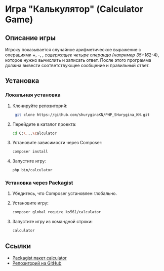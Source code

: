 # Игра "Калькулятор" (Calculator Game)


## Описание игры

Игроку показывается случайное арифметическое выражение с операциями +, -, *, содержащее четыре операнда (например 35+16*2-4), которое нужно вычислить и записать ответ. После этого программа должна вывести соответствующее сообщение и правильный ответ.

## Установка

### Локальная установка
1. Клонируйте репозиторий:
   ```bash
    git clone https://github.com/shuryginaKN/PHP_SHurygina_KN.git
    ```

2. Перейдите в каталог проекта:
   ```bash
   cd C:\...\calculator
   ```

3. Установите зависимости через Composer:
    ```bash
    composer install
    ```

4. Запустите игру:
    ```bash
    php bin/calculator
    ```


### Установка через Packagist
1. Убедитесь, что Composer установлен глобально.
2. Установите игру:
    ```bash
    composer global require ks561/calculator
    ```

3. Запустите игру из командной строки:
    ```bash
   calculator
   ```

## Ссылки
- [Packagist пакет calculator](https://packagist.org/packages/ks561/calculator)
- [Репозиторий на GitHub](https://github.com/shuryginaKN/calculator)